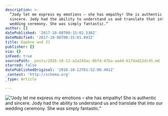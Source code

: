 ```yaml
---
description: >-
  “Jody let me express my emotions – she has empathy! She is authentic and
  sincere. Jody had the ability to understand us and translate that into our
  wedding ceremony. She was simply fantastic.” 
author: []
datePublished: '2017-10-08T00:15:02.538Z'
dateModified: '2017-10-08T00:15:01.893Z'
title: Daphne and JJ
publisher: {}
via: {}
inFeed: true
sourcePath: _posts/2016-10-12-a2a245ac-0bfd-47ba-aa44-617dad22dc45.md
starred: false
datePublishedOriginal: '2016-10-12T01:52:00.401Z'
_context: 'http://schema.org'
_type: Article

---
```

![“Jody let me express my emotions – she has empathy! She is authentic and sincere. Jody had the ability to understand us and translate that into our wedding ceremony. She was simply fantastic.” ](https://the-grid-user-content.s3-us-west-2.amazonaws.com/a065457a-2aca-429f-b4af-9270e26fc492.jpg)